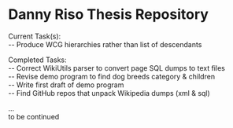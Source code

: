 # Danny Riso Thesis Repository
  
Current Task(s):  
-- Produce WCG hierarchies rather than list of descendants  
  
Completed Tasks:  
-- Correct WikiUtils parser to convert page SQL dumps to text files  
-- Revise demo program to find dog breeds category & children  
-- Write first draft of demo program  
-- Find GitHub repos that unpack Wikipedia dumps (xml & sql)  
  
...  
to be continued  
  